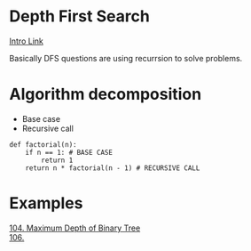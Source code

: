 # Depth First Search
[Intro Link](https://algo.monster/problems/recursion_intro)

Basically DFS questions are using recurrsion to solve problems.

# Algorithm decomposition
- Base case
- Recursive call
``` python3
def factorial(n):
    if n == 1: # BASE CASE
        return 1
    return n * factorial(n - 1) # RECURSIVE CALL
```


# Examples
[104. Maximum Depth of Binary Tree]()  
[106. ]()